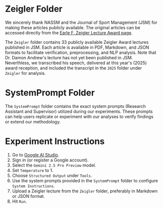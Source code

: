 # Zeigler Folder
We sincerely thank NASSM and the Journal of Sport Management (JSM) for making these articles publicly available. The original articles can be accessed directly from the [Earle F. Zeigler Lecture Award page](https://nassm.org/awards-and-grants#page-section-61151cc91acb4b184fd58544).

The `Zeigler` folder contains 33 publicly available Zeigler Award lectures published in JSM. Each article is available in PDF, Markdown, and JSON formats to facilitate verification, preprocessing, and NLP analysis. Note that Dr. Damon Andrew's lecture has not yet been published in JSM. Neverthless, we transcribed his speech, delivered at this year's (2025) award reception, and included the transcript in the `2025` folder under `Zeigler` for analysis.

# SystemPrompt Folder
The `SystemPrompt` folder contains the exact system prompts (Research Assistant and Supervisor) utilized during our experiments. These prompts can help users replicate or experiment with our analyses to verify findings or extend our methodology.

# Experiment Instructions
1. Go to [Google AI Studio](https://aistudio.google.com).
2. Sign in (or register a Google account).
3. Select the `Gemini 2.5 Pro Preview` model.
4. Set `Temperature` to 1.
5. Choose `Structured Output` under `Tools`.
6. Use the system prompts provided in the `SystemPrompt` folder to configure `System Instructions`.
7. Upload a Zeigler lecture from the `Zeigler` folder, preferably in Markdown or JSON format.
8. Hit `Run`.
